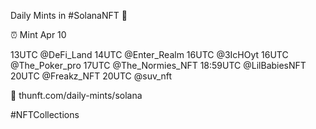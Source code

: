 Daily Mints in #SolanaNFT 🚀

⏰ Mint Apr 10

13UTC @DeFi_Land
14UTC @Enter_Realm
16UTC @3IcHOyt
16UTC @The_Poker_pro
17UTC @The_Normies_NFT
18:59UTC @LilBabiesNFT
20UTC @Freakz_NFT
20UTC @suv_nft

🔗 thunft.com/daily-mints/solana

#NFTCollections